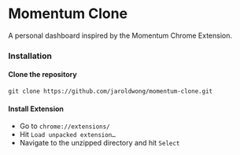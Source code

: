 Momentum Clone
==============

A personal dashboard inspired by the Momentum Chrome Extension.

### Installation

#### Clone the repository
`git clone https://github.com/jaroldwong/momentum-clone.git`

#### Install Extension
* Go to `chrome://extensions/`
* Hit `Load unpacked extension…`
* Navigate to the unzipped directory and hit `Select`